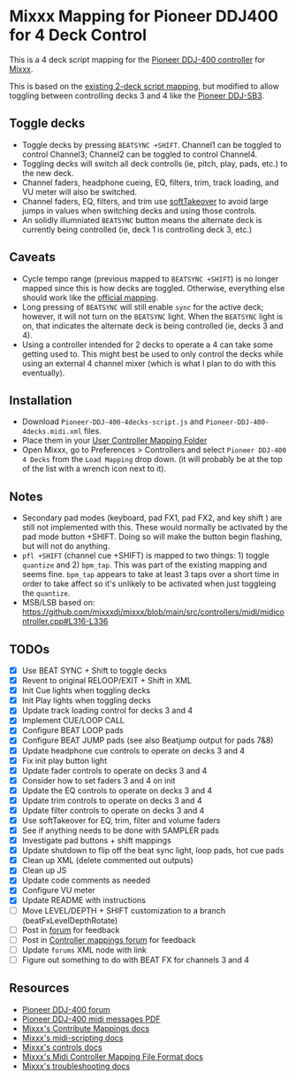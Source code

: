 # Mixxx Mapping for Pioneer DDJ400 for 4 Deck Control

This is a 4 deck script mapping for the [Pioneer DDJ-400 controller](https://www.pioneerdj.com/en/product/controller/ddj-400/black/overview/) for [Mixxx](https://mixxx.org/).

This is based on the [existing 2-deck script mapping](https://manual.mixxx.org/2.3/en/hardware/controllers/pioneer_ddj_400.html), but modified to allow toggling between controlling decks 3 and 4 like the [Pioneer DDJ-SB3](https://manual.mixxx.org/2.3/en/hardware/controllers/pioneer_ddj_sb3.html).

## Toggle decks

- Toggle decks by pressing `BEATSYNC +SHIFT`. Channel1 can be toggled to control
  Channel3; Channel2 can be toggled to control Channel4.
- Toggling decks will switch all deck controlls (ie, pitch, play, pads, etc.) to the new deck.
- Channel faders, headphone cueing, EQ, filters, trim, track loading, and VU meter will also be switched.
- Channel faders, EQ, filters, and trim use
  [softTakeover](https://github.com/mixxxdj/mixxx/wiki/Midi-Scripting#soft-takeover)
  to avoid large jumps in values when switching decks and using those controls.
- An solidly illumniated `BEATSYNC` button means the alternate deck is currently
  being controlled (ie, deck 1 is controlling deck 3, etc.)

## Caveats

- Cycle tempo range (previous mapped to `BEATSYNC +SHIFT`) is no longer mapped
  since this is how decks are toggled. Otherwise, everything else should work like the [official mapping](https://manual.mixxx.org/2.3/en/hardware/controllers/pioneer_ddj_400.html).
- Long pressing of `BEATSYNC` will still enable `sync` for the active deck; however,
  it will not turn on the `BEATSYNC` light. When the `BEATSYNC` light is on, that
  indicates the alternate deck is being controlled (ie, decks 3 and 4).
- Using a controller intended for 2 decks to operate a 4 can take some getting
  used to. This might best be used to only control the decks while using an
  external 4 channel mixer (which is what I plan to do with this eventually).

## Installation

- Download `Pioneer-DDJ-400-4decks-script.js` and `Pioneer-DDJ-400-4decks.midi.xml` files.
- Place them in your [User Controller Mapping Folder](https://github.com/mixxxdj/mixxx/wiki/controller%20mapping%20file%20locations#user-controller-mapping-folder)
- Open Mixxx, go to Preferences > Controllers and select `Pioneer DDJ-400 4
  Decks` from the `Load Mapping` drop down. (it will probably be at the top of
  the list with a wrench icon next to it).

## Notes
- Secondary pad modes (keyboard, pad FX1, pad FX2, and key shift ) are still not
  implemented with this. These would normally be activated by the pad mode
  button +SHIFT. Doing so will make the button begin flashing, but will not do
  anything.
- `pfl +SHIFT` (channel cue +SHIFT) is mapped to two things: 1) toggle
  `quantize` and 2) `bpm_tap`. This was part of the existing mapping and seems
  fine. `bpm_tap` appears to take at least 3 taps over a short time in order to
  take affect so it's unlikely to be activated when just toggleing the `quantize`.
- MSB/LSB based on: https://github.com/mixxxdj/mixxx/blob/main/src/controllers/midi/midicontroller.cpp#L316-L336

## TODOs

- [x] Use BEAT SYNC + Shift to toggle decks
- [x] Revent to original RELOOP/EXIT + Shift in XML
- [x] Init Cue lights when toggling decks
- [x] Init Play lights when toggling decks
- [x] Update track loading control for decks 3 and 4
- [x] Implement CUE/LOOP CALL
- [x] Configure BEAT LOOP pads
- [x] Configure BEAT JUMP pads (see also Beatjump output for pads 7&8)
- [x] Update headphone cue controls to operate on decks 3 and 4
- [x] Fix init play button light
- [x] Update fader controls to operate on decks 3 and 4
- [x] Consider how to set faders 3 and 4 on init
- [x] Update the EQ controls to operate on decks 3 and 4
- [x] Update trim controls to operate on decks 3 and 4
- [x] Update filter controls to operate on decks 3 and 4
- [x] Use softTakeover for EQ, trim, filter and volume faders
- [x] See if anything needs to be done with SAMPLER pads
- [x] Investigate pad buttons + shift mappings
- [x] Update shutdown to flip off the beat sync light, loop pads, hot cue pads
- [x] Clean up XML (delete commented out outputs)
- [x] Clean up JS
- [x] Update code comments as needed
- [x] Configure VU meter
- [x] Update README with instructions
- [ ] Move LEVEL/DEPTH + SHIFT customization to a branch (beatFxLevelDepthRotate)
- [ ] Post in [forum](https://mixxx.discourse.group/t/pioneer-ddj-400/17476) for feedback
- [ ] Post in [Controller mappings forum](https://mixxx.discourse.group/c/controller-mappings/10) for feedback
- [ ] Update `forums` XML node with link
- [ ] Figure out something to do with BEAT FX for channels 3 and 4

## Resources

- [Pioneer DDJ-400 forum](https://mixxx.discourse.group/t/pioneer-ddj-400/17476)
- [Pioneer DDJ-400 midi messages PDF](https://www.pioneerdj.com/-/media/pioneerdj/software-info/controller/ddj-400/ddj-400_midi_message_list_e1.pdf?la=en&hash=21267BEBE0C043449CBC2A039996279E3D14B8EB)
- [Mixxx's Contribute Mappings docs](https://github.com/mixxxdj/mixxx/wiki/Contributing-Mappings)
- [Mixxx's midi-scripting docs](https://github.com/mixxxdj/mixxx/wiki/Midi-Scripting)
- [Mixxx's controls docs](https://manual.mixxx.org/2.3/en/chapters/appendix/mixxx_controls.html)
- [Mixxx's Midi Controller Mapping File Format docs](https://github.com/mixxxdj/mixxx/wiki/MIDI%20controller%20mapping%20file%20format)
- [Mixxx's troubleshooting docs](https://github.com/mixxxdj/mixxx/wiki/troubleshooting)

